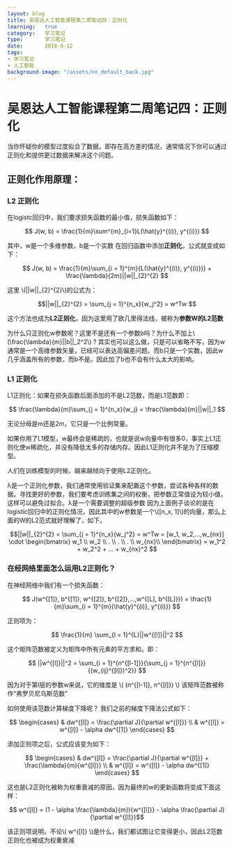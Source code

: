 ```yaml
---
layout: blog
title: 吴恩达人工智能课程第二周笔记四：正则化 
learning:   true
category:   学习笔记
type:       学习笔记
date:       2018-6-12
tags:
- 学习笔记
- 人工智能
background-image: "/assets/nn_default_back.jpg"
---
```


#  吴恩达人工智能课程第二周笔记四：正则化
当你怀疑你的模型过度拟合了数据，即存在高方差的情况，通常情况下你可以通过正则化和提供更过数据来解决这个问题。

## 正则化作用原理：

### L2 正则化
在logistc回归中，我们要求损失函数的最小值，损失函数如下： 

$$ J(w, b) = \frac{1}{m}\sum^{m}_{i=1}L(\hat{y}^{(i)}, y^{(i)}) $$

其中，w是一个多维参数，b是一个实数 
在回归函数中添加**正则化**，公式就变成如下：  

$$ J(w, b) = \frac{1}{m}\sum_{i = 1}^{m}{L(\hat{y}^{(i)}, y^{(i)})} + \frac{\lambda}{2m}||w||_{2}^{2} $$

这里 \\(||w||_{2}^{2}\\)的公式为：  

$$||w||_{2}^{2} = \sum_{j = 1}^{n_x}{w_j^2} = w^Tw $$

这个方法也成为**L2正则化**，因为这里用了欧几里得法线，被称为**参数W的L2范数**

为什么只正则化w参数呢？这里不是还有一个参数b吗？为什么不加上\\(\frac{\lambda}{m}||b||_2^2\\) ?
其实也可以这么做，只是可以省略不写，因为w通常是一个高维参数矢量，已经可以表达高偏差问题。而b只是一个实数，因此w几乎涵盖所有的参数，而b不是。因此加了b也不会有什么太大的影响。

### L1 正则化
L1正则化：如果在损失函数后面添加的不是L2范数，而是L1范数即：

$$ \frac{\lambda}{m}\sum_{j = 1}^{n_x}{w_j} = \frac{\lambda}{m}||w||_1 $$

无论分母是m还是2m，它只是一个比例常量。

如果你用了L1模型，w最终会是稀疏的，也就是说w向量中有很多0，事实上L1正则化使w稀疏化，并没有降低太多的存储内存。因此L1正则化并不是为了压缩模型。

人们在训练模型的时候，越来越倾向于使用L2正则化。

λ是一个正则化参数，我们通常使用验证集来配置这个参数，尝试各种各样的数据。寻找更好的参数，我们要考虑训练集之间的权衡，把参数正常值设为较小值，这样可以避免过拟合。λ是一个需要调整的超级参数
因为上面例子谈论的是在logistic回归中的正则化情况，因此其中的w参数是一个\\([n_x, 1]\\)的向量，那么上面的W的L2范式就好理解了，如下。

$$||w||_{2}^{2} = \sum_{j = 1}^{n_x}{w_j^2} = w^Tw = [w_1, w_2,...,w_{nx}] \cdot \begin{bmatrix}
w_1 \\ 
w_2 \\
. \\
. \\
. \\
w_{nx}\\
\end{bmatrix}  = w_1^2 + w_2^2 + ... + w_{nx}^2 $$

### 在经网络里面怎么运用L2正则化？

在神经网络中我们有一个损失函数：

$$ J(w^{[1]}, b^{[1]}, w^{[2]}, b^{[2]},...,w^{[L], b^{[L]}}) = \frac{1}{m}\sum_{i = 1}^{m}(\hat{y}^{(i)}, y^{(i)}) $$

正则项为：

$$ \frac{1}{m} \sum_{l = 1}^{L}||w^{[l]}||^2 $$

这个矩阵范数被定义为矩阵中所有元素的平方求和。即：

$$ ||w^{[l]}||^2 = \sum_{i = 1}^{n^{[l-1]}}{\sum_{j = 1}^{n^{[l]}}{(w_{ij}^{[l]})^2}} $$

因为对于第l层的参数w来说，它的维度是 \\( (n^{[l-1]}, n^{[l]}) \\)
该矩阵范数被称作“弗罗贝尼乌斯范数”

如何使用该范数计算梯度下降呢？
我们之前的梯度下降法公式如下：

$$
\begin{cases}
 & dw^{[l]} = \frac{\partial J}{\partial w^{[l]}} \\  
 & w^{[l]} = w^{[l]} - \alpha dw^{[1]}
\end{cases}
$$

添加正则项之后，公式应该变为如下：

$$
\begin{cases}
 & dw^{[l]} = \frac{\partial J}{\partial w^{[l]}} + \frac{\lambda}{m}{w^{[l]}} \\  
 & w^{[l]} = w^{[l]} - \alpha dw^{[1]}
\end{cases}
$$

这也是L2正则化被称为权重衰减的原因，因为最终的w的更新函数将变成下面这样：  

$$ w^{[l]} = (1 - \alpha \frac{\lambda}{m}){w^{[l]}} - \alpha \frac{\partial J}{\partial w^{[l]}}$$

该正则项说明，不论\\( w^{[l]} \\)是什么，我们都试图让它变得更小，因此L2范数正则化也被成为权重衰减